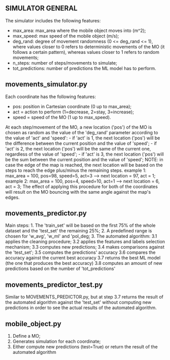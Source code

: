 ## SIMULATOR GENERAL
The simulator includes the following features:
-	max_area: max_area where the mobile object moves into (m^2);
-	max_speed: max speed of the mobile object (m/s);
-	deg_rand: degree of movement randomness (0 <= deg_rand <= 1), where values closer to 0 refers to deterministic movements of the MO (it follows a certain pattern), whereas values closer to 1 refers to random movements;
-	n_steps: number of steps/movements to simulate;
-	tot_predictions: number of predictions the ML model has to perform.

## movements_simulator.py
Each coordinate has the following features:
-	pos: position in Cartesian coordinate (0 up to max_area);
-	act = action to perform (1=decrease, 2=stay, 3=increase);
-	speed = speed of the MO (1 up to max_speed).

At each step/movement of the MO, a new location ('pos') of the MO is chosen as random as the value of the 'deg_rand' parameter according to the value of 'act' and 'speed':
	-	if 'act' is 1, the next location ('pos') will be the difference between the current position and the value of 'speed';
	-	if 'act' is 2, the next location ('pos') will be the same of the current one, regardless of the value of 'speed';
	-	if 'act' is 3, the next location ('pos') will be the sum between the current position and the value of 'speed';
NOTE: in case the edge of the map is reached, the next location will be based on the steps to reach the edge plus/minus the remaining steps.
example 1: max_area = 100, pos=98, speed=5, act=3 --> next location = 97, act = 1;
example 2: max_area = 100, pos=4, speed=10, act=1 --> next location = 6, act = 3;
The effect of applying this procedure for both of the coordinates will result on the MO bouncing with the same angle against the map's edges.

## movements_predictor.py
Main steps:
	1.	The 'train_set' will be based on the first 75% of the whole dataset and the 'test_set' the remaining 25%;
	2.	A predefined range is chosen for 'w_avg', 'w_ml' and 'pol_deg;
	3.	The automated algorithm:
		3.1	applies the cleaning procedure;
		3.2	applies the features and labels selection mechanism;
		3.3	computes new predictions;
		3.4	makes comparisons against the 'test_set';
		3.5 computes the predictions' accuracy
		3.6 compares the accuracy against the current best accuracy
		3.7 returns the best ML model (the one that produces the best accuracy)
		3.8 computes an amount of new predictions based on the number of 'tot_predictions'


## movements_predictor_test.py
Similar to MOVEMENTS_PREDICTOR.py, but at step 3.7 returns the result of the automated algorithm against the 'test_set' without computing new predictions in order to see the actual results of the automated algorithm.


## mobile_object.py
1.	Define a MO;
2.	Generates simulation for each coordinate;
3.	Either compute new predictions (test=True) or return the result of the automated algorithm
